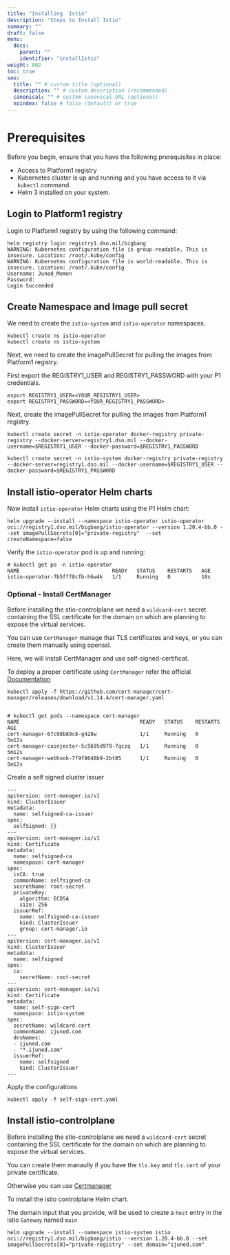 ```yaml
---
title: "Installing  Istio"
description: "Steps to Install Istio"
summary: ""
draft: false
menu:
  docs:
    parent: ""
    identifier: "installIstio"
weight: 802
toc: true
seo:
  title: "" # custom title (optional)
  description: "" # custom description (recommended)
  canonical: "" # custom canonical URL (optional)
  noindex: false # false (default) or true
---
```


# Prerequisites
Before you begin, ensure that you have the following prerequisites in place:
- Access to Platform1 registry
- Kubernetes cluster is up and running and you have access to it via `kubectl` command.
- Helm 3 installed on your system.


## Login to Platform1 registry
Login to Platform1 registry by using the following command:
  

```shell
helm registry login registry1.dso.mil/bigbang
WARNING: Kubernetes configuration file is group-readable. This is insecure. Location: /root/.kube/config
WARNING: Kubernetes configuration file is world-readable. This is insecure. Location: /root/.kube/config
Username: Juned_Memon
Password:
Login Succeeded
```

## Create Namespace and Image pull secret

We need to create the `istio-system` and `istio-operator` namespaces.
```
kubectl create ns istio-operator
kubectl create ns istio-system
```
Next, we need to create the imagePullSecret for pulling the images from Platform1 registry.

First export the REGISTRY1_USER and REGISTRY1_PASSWORD with your P1 credentials.

```
export REGISTRY1_USER=<YOUR_REGISTRY1_USER>
export REGISTRY1_PASSWORD=<YOUR_REGISTRY1_PASSWORD>
```

Next, create the imagePullSecret for pulling the images from Platform1 registry.


```
kubectl create secret -n istio-operator docker-registry private-registry --docker-server=registry1.dso.mil --docker-username=$REGISTRY1_USER --docker-password=$REGISTRY1_PASSWORD

kubectl create secret -n istio-system docker-registry private-registry --docker-server=registry1.dso.mil --docker-username=$REGISTRY1_USER --docker-password=$REGISTRY1_PASSWORD
```

## Install istio-operator Helm charts

Now install `istio-operator` Helm charts using the P1 Helm chart:

```
helm upgrade --install --namespace istio-operator istio-operator oci://registry1.dso.mil/bigbang/istio-operator --version 1.20.4-bb.0 --set imagePullSecrets[0]="private-registry"  --set createNamespace=false 
```

Verify the `istio-operator` pod is up and running:


```
# kubectl get po -n istio-operator
NAME                              READY   STATUS    RESTARTS   AGE
istio-operator-7b5fff8cfb-h6w4k   1/1     Running   0          18s
```

### Optional - Install CertManager 

Before installing the stio-controlplane we need a `wildcard-cert` secret containing the SSL certificate for the domain on which are planning to expose the virtual services.

You can use `CertManager` manage that TLS certificates and keys, or you can create them manually using openssl.

Here, we will install CertManager and use self-signed-certificat. 

To deploy a proper certificate using `CertManager` refer the official [Documentation](https://cert-manager.io/)

```
kubectl apply -f https://github.com/cert-manager/cert-manager/releases/download/v1.14.4/cert-manager.yaml


# kubectl get pods --namespace cert-manager
NAME                                       READY   STATUS    RESTARTS   AGE
cert-manager-67c98b89c8-g428w              1/1     Running   0          5m12s
cert-manager-cainjector-5c5695d979-7qczq   1/1     Running   0          5m12s
cert-manager-webhook-7f9f8648b9-2bt85      1/1     Running   0          5m12s
```

Create a self signed cluster issuer

```
---
apiVersion: cert-manager.io/v1
kind: ClusterIssuer
metadata:
  name: selfsigned-ca-issuer
spec:
  selfSigned: {}
---
apiVersion: cert-manager.io/v1
kind: Certificate
metadata:
  name: selfsigned-ca
  namespace: cert-manager
spec:
  isCA: true
  commonName: selfsigned-ca
  secretName: root-secret
  privateKey:
    algorithm: ECDSA
    size: 256
  issuerRef:
    name: selfsigned-ca-issuer
    kind: ClusterIssuer
    group: cert-manager.io
---
apiVersion: cert-manager.io/v1
kind: ClusterIssuer
metadata:
  name: selfsigned
spec:
  ca:
    secretName: root-secret
---
apiVersion: cert-manager.io/v1
kind: Certificate
metadata:
  name: self-sign-cert
  namespace: istio-system
spec:
  secretName: wildcard-cert
  commonName: ijuned.com
  dnsNames:
  - ijuned.com
  - "*.ijuned.com"
  issuerRef:
    name: selfsigned
    kind: ClusterIssuer
---
```
Apply the configurations
```
kubectl apply -f self-sign-cert.yaml
```

## Install istio-controlplane

Before installing the stio-controlplane we need a `wildcard-cert` secret containing the SSL certificate for the domain on which are planning to expose the virtual services. 

You can create them manaully if you have the `tls.key` and `tls.cert` of your private certificate.

Otherwise you can use [Certmanager](#optional---install-certmanager)

To install the istio controlplane Helm chart.

The domain input that you provide, will be used to create a `host` entry in the istio `Gateway` named `main`

```
helm upgrade --install --namespace istio-system istio oci://registry1.dso.mil/bigbang/istio --version 1.20.4-bb.0 --set imagePullSecrets[0]="private-registry" --set domain="ijuned.com"
```

